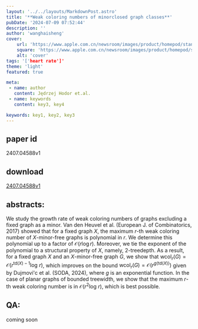 ```yaml
---
layout: '../../layouts/MarkdownPost.astro'
title: '**Weak coloring numbers of minorclosed graph classes**'
pubDate: '2024-07-09 07:52:44'
description: ''
author: 'wanghaisheng'
cover:
    url: 'https://www.apple.com.cn/newsroom/images/product/homepod/standard/Apple-HomePod-hero-230118_big.jpg.large_2x.jpg'
    square: 'https://www.apple.com.cn/newsroom/images/product/homepod/standard/Apple-HomePod-hero-230118_big.jpg.large_2x.jpg'
    alt: 'cover'
tags: '['heart rate']' 
theme: 'light'
featured: true

meta:
 - name: author
   content: Jędrzej Hodor et.al.
 - name: keywords
   content: key3, key4

keywords: key1, key2, key3
---
```


## paper id
2407.04588v1
## download
[2407.04588v1](http://arxiv.org/abs/2407.04588v1)
## abstracts:
We study the growth rate of weak coloring numbers of graphs excluding a fixed graph as a minor. Van den Heuvel et al. (European J. of Combinatorics, 2017) showed that for a fixed graph $X$, the maximum $r$-th weak coloring number of $X$-minor-free graphs is polynomial in $r$. We determine this polynomial up to a factor of $\mathcal{O}(r \log r)$. Moreover, we tie the exponent of the polynomial to a structural property of $X$, namely, $2$-treedepth. As a result, for a fixed graph $X$ and an $X$-minor-free graph $G$, we show that $\mathrm{wcol}_r(G)= \mathcal{O}(r^{\mathrm{td}(X)-1}\mathrm{log}\ r)$, which improves on the bound $\mathrm{wcol}_r(G) = \mathcal{O}(r^{g(\mathrm{td}(X))})$ given by Dujmovi\'c et al. (SODA, 2024), where $g$ is an exponential function. In the case of planar graphs of bounded treewidth, we show that the maximum $r$-th weak coloring number is in $\mathcal{O}(r^2\mathrm{log}\ r$), which is best possible.
## QA:
coming soon
